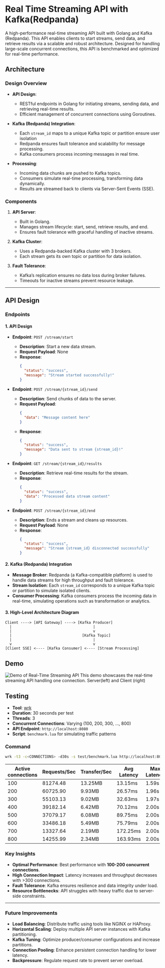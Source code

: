 # Real Time Streaming API with Kafka(Redpanda)

A high-performance real-time streaming API built with Golang and Kafka (Redpanda). This API enables clients to start streams, send data, and retrieve results via a scalable and robust architecture. Designed for handling large-scale concurrent connections, this API is benchmarked and optimized for real-time performance.

## Architecture

### Design Overview

- **API Design**:
  - RESTful endpoints in Golang for initiating streams, sending data, and retrieving real-time results.
  - Efficient management of concurrent connections using Goroutines.

- **Kafka (Redpanda) Integration**:
  - Each `stream_id` maps to a unique Kafka topic or partition ensure user isolation
  - Redpanda ensures fault tolerance and scalability for message processing.
  - Kafka consumers process incoming messages in real time.

- **Processing**:
  - Incoming data chunks are pushed to Kafka topics.
  - Consumers simulate real-time processing, transforming data dynamically.
  - Results are streamed back to clients via Server-Sent Events (SSE).

### Components

1. **API Server**:
   - Built in Golang.
   - Manages stream lifecycle: start, send, retrieve results, and end.
   - Ensures fault tolerance with graceful handling of inactive streams.

2. **Kafka Cluster**:
   - Uses a Redpanda-backed Kafka cluster with 3 brokers.
   - Each stream gets its own topic or partition for data isolation.

3. **Fault Tolerance**:
   - Kafka’s replication ensures no data loss during broker failures.
   - Timeouts for inactive streams prevent resource leakage.

---

## API Design

### Endpoints

#### 1. API Design
- **Endpoint**: `POST /stream/start`
  - **Description**: Start a new data stream.
  - **Request Payload**: None
  - **Response**:
    ```json
    {
      "status": "success",
      "message": "Stream started successfully!"
    }
    ```

- **Endpoint**: `POST /stream/{stream_id}/send`
  - **Description**: Send chunks of data to the server.
  - **Request Payload**:
    ```json
    {
      "data": "Message content here"
    }
    ```
  - **Response**:
    ```json
    {
      "status": "success",
      "message": "Data sent to stream {stream_id}!"
    }
    ```

- **Endpoint**: `GET /stream/{stream_id}/results`
  - **Description**: Retrieve real-time results for the stream.
  - **Response**:
    ```json
    {
      "status": "success",
      "data": "Processed data stream content"
    }
    ```

- **Endpoint**: `POST /stream/{stream_id}/end`
  - **Description**: Ends a stream and cleans up resources.
  - **Request Payload**: None
  - **Response**:
    ```json
    {
      "status": "success",
      "message": "Stream {stream_id} disconnected successfully"
    }
    ```
#### 2. Kafka (Redpanda) Integration
- **Message Broker**: Redpanda (a Kafka-compatible platform) is used to handle data streams for high throughput and fault tolerance.
- **Stream Isolation**: Each `stream_id` corresponds to a unique Kafka topic or partition to simulate isolated clients.
- **Consumer Processing**: Kafka consumers process the incoming data in real-time, simulating operations such as transformation or analytics.

#### 3. High-Level Architecture Diagram

```plaintext
Client ----> [API Gateway] ----> [Kafka Producer]
  |                                     |
  |                                     v
  |                                [Kafka Topic]
  |                                     |
  v                                     v
[Client SSE] <---- [Kafka Consumer] <---- [Stream Processing]
```

## Demo

![Demo of Real-Time Streaming API](graphic/demo.gif)
This demo showcases the real-time streaming API handling one connection.
Server(left) and Client (right)

## Testing

- **Tool**: [wrk](https://github.com/wg/wrk)
- **Duration**: 30 seconds per test
- **Threads**: 3
- **Concurrent Connections**: Varying (100, 200, 300, ..., 800)
- **API Endpoint**: `http://localhost:8080`
- **Script**: `benchmark.lua` for simulating traffic patterns

### Command
```bash
wrk -t3 -c<CONNECTIONS> -d30s -s test/benchmark.lua http://localhost:8080
```

| Active connections | Requests/Sec | Transfer/Sec | Avg Latency | Max Latency | Socket Errors (Connect/Read/Write/Timeout) | Total Requests | Total Data Read |
|-------------|--------------|--------------|-------------|-------------|-------------------------------------------|----------------|-----------------|
| 100         | 81274.48     | 13.25MB      | 13.15ms     | 1.59s       | 0/0/0/84                                 | 2443754        | 398.35MB        |
| 200         | 60725.90     | 9.93MB       | 26.57ms     | 1.96s       | 0/47/0/145                               | 1827753        | 298.90MB        |
| 300         | 55103.13     | 9.02MB       | 32.63ms     | 1.97s       | 0/179/0/208                              | 1658462        | 271.51MB        |
| 400         | 39182.14     | 6.42MB       | 70.12ms     | 2.00s       | 0/341/0/211                              | 1179250        | 193.19MB        |
| 500         | 37079.17     | 6.08MB       | 89.75ms     | 2.00s       | 0/302/64/358                              | 1115027        | 182.74MB        |
| 600         | 33486.18     | 5.49MB       | 75.79ms     | 2.00s       | 0/679/92/298                              | 1007270        | 165.12MB        |
| 700         | 13327.64     | 2.19MB       | 172.25ms    | 2.00s       | 0/1424/0/827                              | 401533         | 65.88MB         |
| 800         | 14255.99     | 2.34MB       | 163.93ms    | 2.00s       | 0/1816/2/361                              | 428815         | 70.36MB         |

### Key Insights

- **Optimal Performance**: Best performance with **100-200 concurrent connections**.
- **High Connection Impact**: Latency increases and throughput decreases with >300 connections.
- **Fault Tolerance**: Kafka ensures resilience and data integrity under load.
- **Resource Bottlenecks**: API struggles with heavy traffic due to server-side constraints.

---

### Future Improvements

- **Load Balancing**: Distribute traffic using tools like NGINX or HAProxy.
- **Horizontal Scaling**: Deploy multiple API server instances with Kafka partitioning.
- **Kafka Tuning**: Optimize producer/consumer configurations and increase partitions.
- **Connection Pooling**: Enhance persistent connection handling for lower latency.
- **Backpressure**: Regulate request rate to prevent server overload.
